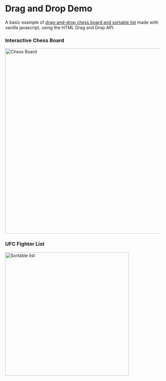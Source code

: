 # Drag and Drop Demo
A basic example of <a href="https://janisjuniors.github.io/Drag-and-Drop/">drag-and-drop chess board and sortable list</a> made with vanilla javascript, using the HTML Drag and Drop API. 

### Interactive Chess Board
<img src="https://user-images.githubusercontent.com/104723218/224388535-56f6679a-3ce3-42c2-b2ae-778b411fd501.png" alt="Chess Board" width="600">

### UFC Fighter List
<img src="https://user-images.githubusercontent.com/104723218/221425491-e5d38eef-8114-4e2c-bc5b-fdc682034d9d.png" alt="Sortable list" width="400">

